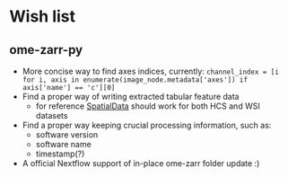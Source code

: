 # Wish list

## ome-zarr-py

- More concise way to find axes indices, currently: `channel_index = [i for i, axis in enumerate(image_node.metadata['axes']) if axis['name'] == 'c'][0]` 
- Find a proper way of writing extracted tabular feature data
    - for reference [SpatialData](https://github.com/scverse/spatialdata/blob/c5a29ad43533bf4877b76f429ae5471439a8f3f6/src/spatialdata/_io/io_table.py#L9) should work for both HCS and WSI datasets
- Find a proper way keeping crucial processing information, such as:
    - software version
    - software name
    - timestamp(?)
- A official Nextflow support of in-place ome-zarr folder update :)